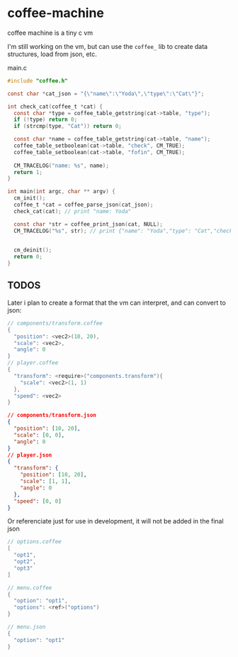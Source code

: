 # coffee-machine

coffee machine is a tiny c vm

I'm still working on the vm, but can use the `coffee_` lib to create data structures, load from json, etc.

main.c
```c
#include "coffee.h"

const char *cat_json = "{\"name\":\"Yoda\",\"type\":\"Cat\"}";

int check_cat(coffee_t *cat) {
  const char *type = coffee_table_getstring(cat->table, "type");
  if (!type) return 0;
  if (strcmp(type, "Cat")) return 0;

  const char *name = coffee_table_getstring(cat->table, "name");
  coffee_table_setboolean(cat->table, "check", CM_TRUE);
  coffee_table_setboolean(cat->table, "fofin", CM_TRUE);
  
  CM_TRACELOG("name: %s", name);
  return 1;
}

int main(int argc, char ** argv) {
  cm_init();
  coffee_t *cat = coffee_parse_json(cat_json);
  check_cat(cat); // print "name: Yoda"

  const char *str = coffee_print_json(cat, NULL); 
  CM_TRACELOG("%s", str); // print {"name": "Yoda","type": "Cat","check": true,"fofin": true}

  
  cm_deinit();
  return 0;
}
```

## TODOS

Later i plan to create a format that the vm can interpret, and can convert to json:

```c
// components/transform.coffee
{
  "position": <vec2>(10, 20),
  "scale": <vec2>,
  "angle": 0
}
// player.coffee
{
  "transform": <require>("components.transform"){
    "scale": <vec2>(1, 1)
  },
  "speed": <vec2>
}
```

```json
// components/transform.json
{
  "position": [10, 20],
  "scale": [0, 0],
  "angle": 0
}
// player.json
{
  "transform": {
    "position": [10, 20],
    "scale": [1, 1],
    "angle": 0
  },
  "speed": [0, 0]
}
```

Or referenciate just for use in development, it will not be added in the final json

```c
// options.coffee
[
  "opt1",
  "opt2",
  "opt3"
]

// menu.coffee
{
  "option": "opt1",
  "options": <ref>("options")
}

```

```c
// menu.json
{
  "option": "opt1"
}
```
